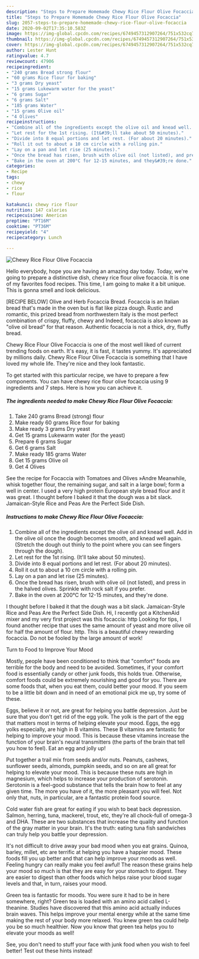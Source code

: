 ```yaml
---
description: "Steps to Prepare Homemade Chewy Rice Flour Olive Focaccia"
title: "Steps to Prepare Homemade Chewy Rice Flour Olive Focaccia"
slug: 2057-steps-to-prepare-homemade-chewy-rice-flour-olive-focaccia
date: 2020-09-02T17:35:10.583Z
image: https://img-global.cpcdn.com/recipes/6749457312907264/751x532cq70/chewy-rice-flour-olive-focaccia-recipe-main-photo.jpg
thumbnail: https://img-global.cpcdn.com/recipes/6749457312907264/751x532cq70/chewy-rice-flour-olive-focaccia-recipe-main-photo.jpg
cover: https://img-global.cpcdn.com/recipes/6749457312907264/751x532cq70/chewy-rice-flour-olive-focaccia-recipe-main-photo.jpg
author: Lester Hunt
ratingvalue: 4.7
reviewcount: 47906
recipeingredient:
- "240 grams Bread strong flour"
- "60 grams Rice flour for baking"
- "3 grams Dry yeast"
- "15 grams Lukewarm water for the yeast"
- "6 grams Sugar"
- "6 grams Salt"
- "185 grams Water"
- "15 grams Olive oil"
- "4 Olives"
recipeinstructions:
- "Combine all of the ingredients except the olive oil and knead well. Add in the olive oil once the dough becomes smooth, and knead well again. (Stretch the dough out thinly to the point where you can see fingers through the dough)."
- "Let rest for the 1st rising. (It&#39;ll take about 50 minutes)."
- "Divide into 8 equal portions and let rest. (For about 20 minutes)."
- "Roll it out to about a 10 cm circle with a rolling pin."
- "Lay on a pan and let rise (25 minutes)."
- "Once the bread has risen, brush with olive oil (not listed), and press in the halved olives. Sprinkle with rock salt if you prefer."
- "Bake in the oven at 200°C for 12-15 minutes, and they&#39;re done."
categories:
- Recipe
tags:
- chewy
- rice
- flour

katakunci: chewy rice flour 
nutrition: 147 calories
recipecuisine: American
preptime: "PT16M"
cooktime: "PT36M"
recipeyield: "4"
recipecategory: Lunch

---
```



![Chewy Rice Flour Olive Focaccia](https://img-global.cpcdn.com/recipes/6749457312907264/751x532cq70/chewy-rice-flour-olive-focaccia-recipe-main-photo.jpg)

Hello everybody, hope you are having an amazing day today. Today, we're going to prepare a distinctive dish, chewy rice flour olive focaccia. It is one of my favorites food recipes. This time, I am going to make it a bit unique. This is gonna smell and look delicious.

[RECIPE BELOW] Olive and Herb Focaccia Bread. Focaccia is an Italian bread that&#39;s made in the oven but is flat like pizza dough. Rustic and romantic, this prized bread from northwestern Italy is the most perfect combination of crispy, fluffy, chewy and Indeed, focaccia is also known as &#34;olive oil bread&#34; for that reason. Authentic focaccia is not a thick, dry, fluffy bread.

Chewy Rice Flour Olive Focaccia is one of the most well liked of current trending foods on earth. It's easy, it is fast, it tastes yummy. It's appreciated by millions daily. Chewy Rice Flour Olive Focaccia is something that I have loved my whole life. They're nice and they look fantastic.


To get started with this particular recipe, we have to prepare a few components. You can have chewy rice flour olive focaccia using 9 ingredients and 7 steps. Here is how you can achieve it.

<!--inarticleads1-->

##### The ingredients needed to make Chewy Rice Flour Olive Focaccia:

1. Take 240 grams Bread (strong) flour
1. Make ready 60 grams Rice flour for baking
1. Make ready 3 grams Dry yeast
1. Get 15 grams Lukewarm water (for the yeast)
1. Prepare 6 grams Sugar
1. Get 6 grams Salt
1. Make ready 185 grams Water
1. Get 15 grams Olive oil
1. Get 4 Olives


See the recipe for Focaccia with Tomatoes and Olives »Andre Meanwhile, whisk together flour, the remaining sugar, and salt in a large bowl; form a well in center. I used a very high protein European style bread flour and it was great. I thought before I baked it that the dough was a bit slack. Jamaican-Style Rice and Peas Are the Perfect Side Dish. 

<!--inarticleads2-->

##### Instructions to make Chewy Rice Flour Olive Focaccia:

1. Combine all of the ingredients except the olive oil and knead well. Add in the olive oil once the dough becomes smooth, and knead well again. (Stretch the dough out thinly to the point where you can see fingers through the dough).
1. Let rest for the 1st rising. (It&#39;ll take about 50 minutes).
1. Divide into 8 equal portions and let rest. (For about 20 minutes).
1. Roll it out to about a 10 cm circle with a rolling pin.
1. Lay on a pan and let rise (25 minutes).
1. Once the bread has risen, brush with olive oil (not listed), and press in the halved olives. Sprinkle with rock salt if you prefer.
1. Bake in the oven at 200°C for 12-15 minutes, and they&#39;re done.


I thought before I baked it that the dough was a bit slack. Jamaican-Style Rice and Peas Are the Perfect Side Dish. Hi, I recently got a KitchenAid mixer and my very first project was this focaccia: http Looking for tips, I found another recipe that uses the same amount of yeast and more olive oil for half the amount of flour. http. This is a beautiful chewy rewarding focaccia. Do not be fooled by the large amount of work! 

Turn to Food to Improve Your Mood


Mostly, people have been conditioned to think that "comfort" foods are terrible for the body and need to be avoided. Sometimes, if your comfort food is essentially candy or other junk foods, this holds true. Otherwise, comfort foods could be extremely nourishing and good for you. There are some foods that, when you eat them, could better your mood. If you seem to be a little bit down and in need of an emotional pick me up, try some of these.

Eggs, believe it or not, are great for helping you battle depression. Just be sure that you don't get rid of the egg yolk. The yolk is the part of the egg that matters most in terms of helping elevate your mood. Eggs, the egg yolks especially, are high in B vitamins. These B vitamins are fantastic for helping to improve your mood. This is because these vitamins increase the function of your brain's neural transmitters (the parts of the brain that tell you how to feel). Eat an egg and jolly up!

Put together a trail mix from seeds and/or nuts. Peanuts, cashews, sunflower seeds, almonds, pumpkin seeds, and so on are all great for helping to elevate your mood. This is because these nuts are high in magnesium, which helps to increase your production of serotonin. Serotonin is a feel-good substance that tells the brain how to feel at any given time. The more you have of it, the more pleasant you will feel. Not only that, nuts, in particular, are a fantastic protein food source.

Cold water fish are great for eating if you wish to beat back depression. Salmon, herring, tuna, mackerel, trout, etc, they're all chock-full of omega-3 and DHA. These are two substances that increase the quality and function of the gray matter in your brain. It's the truth: eating tuna fish sandwiches can truly help you battle your depression. 

It's not difficult to drive away your bad mood when you eat grains. Quinoa, barley, millet, etc are terrific at helping you have a happier mood. These foods fill you up better and that can help improve your moods as well. Feeling hungry can really make you feel awful! The reason these grains help your mood so much is that they are easy for your stomach to digest. They are easier to digest than other foods which helps raise your blood sugar levels and that, in turn, raises your mood.

Green tea is fantastic for moods. You were sure it had to be in here somewhere, right? Green tea is loaded with an amino acid called L-theanine. Studies have discovered that this amino acid actually induces brain waves. This helps improve your mental energy while at the same time making the rest of your body more relaxed. You knew green tea could help you be so much healthier. Now you know that green tea helps you to elevate your moods as well!

See, you don't need to stuff your face with junk food when you wish to feel better! Test out  these hints  instead!


